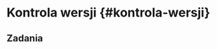 
# Kontrola wersji {#kontrola-wersji}

<!-- https://swcarpentry.github.io/git-novice/ -->
<!-- https://arxiv.org/pdf/1811.02021.pdf -->
<!-- http://happygitwithr.com/ -->

## Zadania

